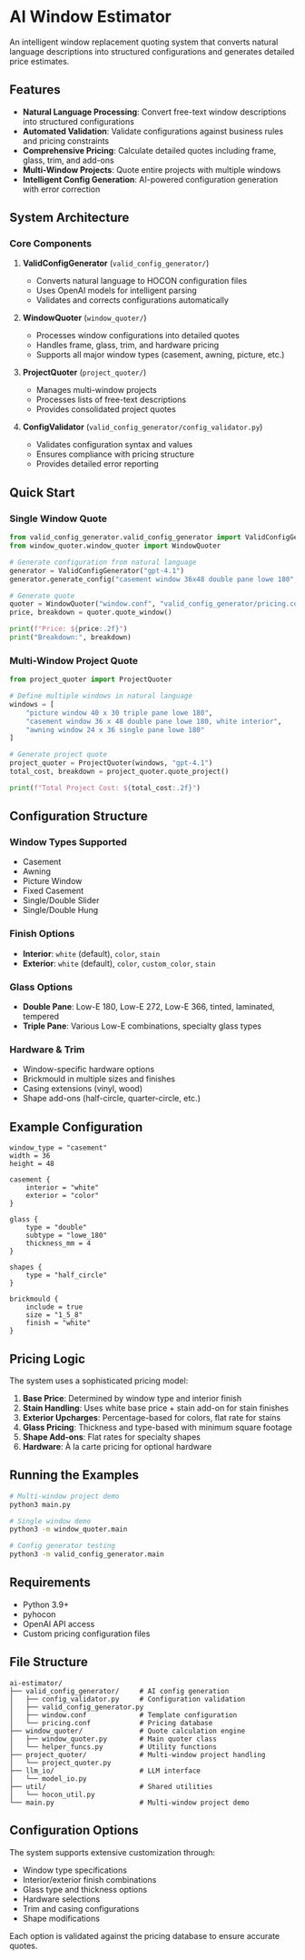 # AI Window Estimator

An intelligent window replacement quoting system that converts natural language descriptions into structured configurations and generates detailed price estimates.

## Features

- **Natural Language Processing**: Convert free-text window descriptions into structured configurations
- **Automated Validation**: Validate configurations against business rules and pricing constraints
- **Comprehensive Pricing**: Calculate detailed quotes including frame, glass, trim, and add-ons
- **Multi-Window Projects**: Quote entire projects with multiple windows
- **Intelligent Config Generation**: AI-powered configuration generation with error correction

## System Architecture

### Core Components

1. **ValidConfigGenerator** (`valid_config_generator/`)
   - Converts natural language to HOCON configuration files
   - Uses OpenAI models for intelligent parsing
   - Validates and corrects configurations automatically

2. **WindowQuoter** (`window_quoter/`)
   - Processes window configurations into detailed quotes
   - Handles frame, glass, trim, and hardware pricing
   - Supports all major window types (casement, awning, picture, etc.)

3. **ProjectQuoter** (`project_quoter/`)
   - Manages multi-window projects
   - Processes lists of free-text descriptions
   - Provides consolidated project quotes

4. **ConfigValidator** (`valid_config_generator/config_validator.py`)
   - Validates configuration syntax and values
   - Ensures compliance with pricing structure
   - Provides detailed error reporting

## Quick Start

### Single Window Quote

```python
from valid_config_generator.valid_config_generator import ValidConfigGenerator
from window_quoter.window_quoter import WindowQuoter

# Generate configuration from natural language
generator = ValidConfigGenerator("gpt-4.1")
generator.generate_config("casement window 36x48 double pane lowe 180", "window.conf")

# Generate quote
quoter = WindowQuoter("window.conf", "valid_config_generator/pricing.conf")
price, breakdown = quoter.quote_window()

print(f"Price: ${price:.2f}")
print("Breakdown:", breakdown)
```

### Multi-Window Project Quote

```python
from project_quoter import ProjectQuoter

# Define multiple windows in natural language
windows = [
    "picture window 40 x 30 triple pane lowe 180",
    "casement window 36 x 48 double pane lowe 180, white interior", 
    "awning window 24 x 36 single pane lowe 180"
]

# Generate project quote
project_quoter = ProjectQuoter(windows, "gpt-4.1")
total_cost, breakdown = project_quoter.quote_project()

print(f"Total Project Cost: ${total_cost:.2f}")
```

## Configuration Structure

### Window Types Supported
- Casement
- Awning  
- Picture Window
- Fixed Casement
- Single/Double Slider
- Single/Double Hung

### Finish Options
- **Interior**: `white` (default), `color`, `stain`
- **Exterior**: `white` (default), `color`, `custom_color`, `stain`

### Glass Options
- **Double Pane**: Low-E 180, Low-E 272, Low-E 366, tinted, laminated, tempered
- **Triple Pane**: Various Low-E combinations, specialty glass types

### Hardware & Trim
- Window-specific hardware options
- Brickmould in multiple sizes and finishes
- Casing extensions (vinyl, wood)
- Shape add-ons (half-circle, quarter-circle, etc.)

## Example Configuration

```hocon
window_type = "casement"
width = 36
height = 48

casement {
    interior = "white"
    exterior = "color"
}

glass {
    type = "double"
    subtype = "lowe_180"
    thickness_mm = 4
}

shapes {
    type = "half_circle"
}

brickmould {
    include = true
    size = "1_5_8"
    finish = "white"
}
```

## Pricing Logic

The system uses a sophisticated pricing model:

1. **Base Price**: Determined by window type and interior finish
2. **Stain Handling**: Uses white base price + stain add-on for stain finishes
3. **Exterior Upcharges**: Percentage-based for colors, flat rate for stains
4. **Glass Pricing**: Thickness and type-based with minimum square footage
5. **Shape Add-ons**: Flat rates for specialty shapes
6. **Hardware**: À la carte pricing for optional hardware

## Running the Examples

```bash
# Multi-window project demo
python3 main.py

# Single window demo
python3 -m window_quoter.main

# Config generator testing
python3 -m valid_config_generator.main
```

## Requirements

- Python 3.9+
- pyhocon
- OpenAI API access
- Custom pricing configuration files

## File Structure

```
ai-estimator/
├── valid_config_generator/     # AI config generation
│   ├── config_validator.py     # Configuration validation
│   ├── valid_config_generator.py
│   ├── window.conf             # Template configuration
│   └── pricing.conf            # Pricing database
├── window_quoter/              # Quote calculation engine
│   ├── window_quoter.py        # Main quoter class
│   └── helper_funcs.py         # Utility functions
├── project_quoter/             # Multi-window project handling
│   └── project_quoter.py
├── llm_io/                     # LLM interface
│   └── model_io.py
├── util/                       # Shared utilities
│   └── hocon_util.py
└── main.py                     # Multi-window project demo
```

## Configuration Options

The system supports extensive customization through:
- Window type specifications
- Interior/exterior finish combinations
- Glass type and thickness options
- Hardware selections
- Trim and casing configurations
- Shape modifications

Each option is validated against the pricing database to ensure accurate quotes.